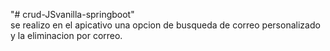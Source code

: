"# crud-JSvanilla-springboot"  
se realizo en el apicativo una opcion de busqueda de correo personalizado y la eliminacion por correo. 

